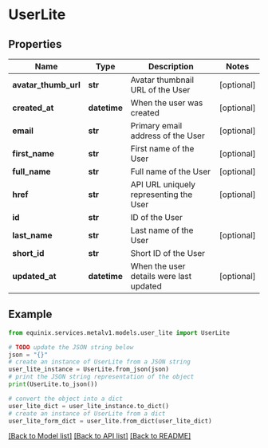 # UserLite


## Properties

Name | Type | Description | Notes
------------ | ------------- | ------------- | -------------
**avatar_thumb_url** | **str** | Avatar thumbnail URL of the User | [optional] 
**created_at** | **datetime** | When the user was created | [optional] 
**email** | **str** | Primary email address of the User | [optional] 
**first_name** | **str** | First name of the User | [optional] 
**full_name** | **str** | Full name of the User | [optional] 
**href** | **str** | API URL uniquely representing the User | [optional] 
**id** | **str** | ID of the User | 
**last_name** | **str** | Last name of the User | [optional] 
**short_id** | **str** | Short ID of the User | 
**updated_at** | **datetime** | When the user details were last updated | [optional] 

## Example

```python
from equinix.services.metalv1.models.user_lite import UserLite

# TODO update the JSON string below
json = "{}"
# create an instance of UserLite from a JSON string
user_lite_instance = UserLite.from_json(json)
# print the JSON string representation of the object
print(UserLite.to_json())

# convert the object into a dict
user_lite_dict = user_lite_instance.to_dict()
# create an instance of UserLite from a dict
user_lite_form_dict = user_lite.from_dict(user_lite_dict)
```
[[Back to Model list]](../README.md#documentation-for-models) [[Back to API list]](../README.md#documentation-for-api-endpoints) [[Back to README]](../README.md)


